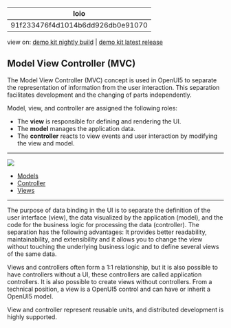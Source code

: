 <!-- loio91f233476f4d1014b6dd926db0e91070 -->

| loio |
| -----|
| 91f233476f4d1014b6dd926db0e91070 |

<div id="loio">

view on: [demo kit nightly build](https://openui5nightly.hana.ondemand.com/#/topic/91f233476f4d1014b6dd926db0e91070) | [demo kit latest release](https://openui5.hana.ondemand.com/#/topic/91f233476f4d1014b6dd926db0e91070)</div>

## Model View Controller \(MVC\)

The Model View Controller \(MVC\) concept is used in OpenUI5 to separate the representation of information from the user interaction. This separation facilitates development and the changing of parts independently.

Model, view, and controller are assigned the following roles:

-   The **view** is responsible for defining and rendering the UI.
-   The **model** manages the application data.
-   The **controller** reacts to view events and user interaction by modifying the view and model.

***

![](loio1eb216151b1b41f1979b7b6c969670df_LowRes.png)

-   [Models](Models_e1b6259.md)
-   [Controller](Controller_121b8e6.md)
-   [Views](Views_91f27e3.md)

***

The purpose of data binding in the UI is to separate the definition of the user interface \(view\), the data visualized by the application \(model\), and the code for the business logic for processing the data \(controller\). The separation has the following advantages: It provides better readability, maintainability, and extensibility and it allows you to change the view without touching the underlying business logic and to define several views of the same data.

Views and controllers often form a 1:1 relationship, but it is also possible to have controllers without a UI, these controllers are called application controllers. It is also possible to create views without controllers. From a technical position, a view is a OpenUI5 control and can have or inherit a OpenUI5 model.

View and controller represent reusable units, and distributed development is highly supported.

